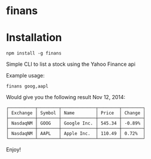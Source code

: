 finans
======

# Installation

    npm install -g finans

Simple CLI to list a stock using the Yahoo Finance api

Example usage:

`finans goog,aapl`

Would give you the following result Nov 12, 2014:

    ┌──────────┬────────┬─────────────┬────────┬────────┐
    │ Exchange │ Symbol │ Name        │ Price  │ Change │
    ├──────────┼────────┼─────────────┼────────┼────────┤
    │ NasdaqNM │ GOOG   │ Google Inc. │ 545.34 │ -0.89% │
    ├──────────┼────────┼─────────────┼────────┼────────┤
    │ NasdaqNM │ AAPL   │ Apple Inc.  │ 110.49 │ 0.72%  │
    └──────────┴────────┴─────────────┴────────┴────────┘

Enjoy!
